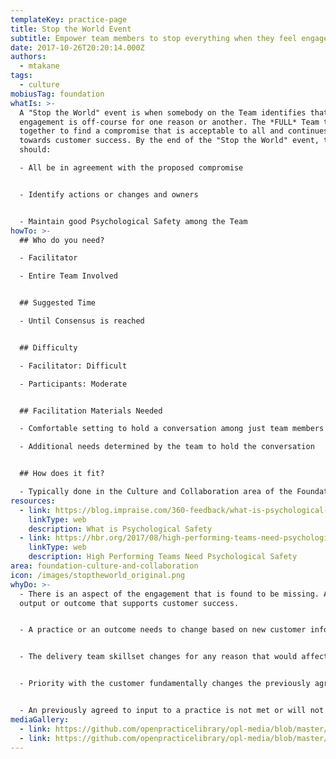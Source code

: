 ```yaml
---
templateKey: practice-page
title: Stop the World Event
subtitle: Empower team members to stop everything when they feel engagement is off course
date: 2017-10-26T20:20:14.000Z
authors:
  - mtakane
tags:
  - culture
mobiusTag: foundation
whatIs: >-
  A "Stop the World" event is when somebody on the Team identifies that the
  engagement is off-course for one reason or another. The *FULL* Team then works
  together to find a compromise that is acceptable to all and continues progress
  towards customer success. By the end of the "Stop the World" event, the team
  should:

  - All be in agreement with the proposed compromise


  - Identify actions or changes and owners


  - Maintain good Psychological Safety among the Team
howTo: >-
  ## Who do you need?

  - Facilitator

  - Entire Team Involved


  ## Suggested Time

  - Until Consensus is reached


  ## Difficulty

  - Facilitator: Difficult

  - Participants: Moderate


  ## Facilitation Materials Needed

  - Comfortable setting to hold a conversation among just team members

  - Additional needs determined by the team to hold the conversation


  ## How does it fit?

  - Typically done in the Culture and Collaboration area of the Foundation of the Open Practice Library
resources:
  - link: https://blog.impraise.com/360-feedback/what-is-psychological-safety-and-why-is-it-the-key-to-great-teamwork-performance-review
    linkType: web
    description: What is Psychological Safety
  - link: https://hbr.org/2017/08/high-performing-teams-need-psychological-safety-heres-how-to-create-it
    linkType: web
    description: High Performing Teams Need Psychological Safety
area: foundation-culture-and-collaboration
icon: /images/stoptheworld_original.png
whyDo: >-
  - There is an aspect of the engagement that is found to be missing. A key
  output or outcome that supports customer success.


  - A practice or an outcome needs to change based on new customer information. This change is one that would fundamentally change an output or outcome previously agreed to.


  - The delivery team skillset changes for any reason that would affect customer success.


  - Priority with the customer fundamentally changes the previously agreed direction of the delivery team.


  - An previously agreed to input to a practice is not met or will not be met.
mediaGallery:
  - link: https://github.com/openpracticelibrary/opl-media/blob/master/images/stop%20the%20world.jpg?raw=true
  - link: https://github.com/openpracticelibrary/opl-media/blob/master/images/stop%20the%20world%202.jpeg?raw=true
---
```

